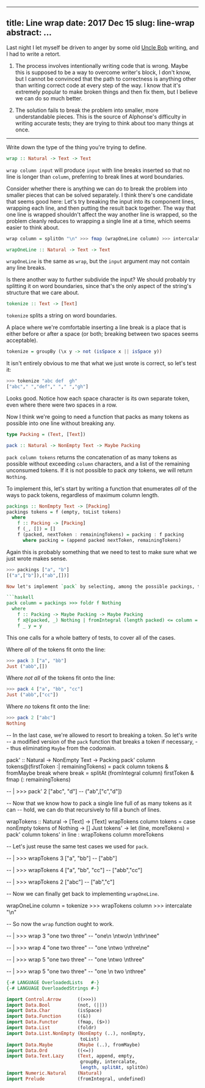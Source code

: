 --------------------------------------------------------------------------------
title:    Line wrap
date:     2017 Dec 15
slug:     line-wrap
abstract: ...
--------------------------------------------------------------------------------

Last night I let myself be driven to anger by some old [Uncle Bob][bob] writing, and I had to write a retort.

  [bob]: https://thecleancoder.blogspot.ca/2010/10/craftsman-62-dark-path.html

1. The process involves intentionally writing code that is wrong. Maybe this is supposed to be a way to overcome writer's block, I don't know, but I cannot be convinced that the path to correctness is anything other than writing correct code at every step of the way. I know that it's extremely popular to make broken things and then fix them, but I believe we can do so much better.

2. The solution fails to break the problem into smaller, more understandable pieces. This is the source of Alphonse's difficulty in writing accurate tests; they are trying to think about too many things at once.

---

Write down the type of the thing you're trying to define.

```haskell
wrap :: Natural -> Text -> Text
```

`wrap column input` will produce `input` with line breaks inserted so that no
line is longer than `column`, preferring to break lines at word boundaries.

Consider whether there is anything we can do to break the problem into smaller pieces that can be solved separately. I think there's one candidate that seems good here: Let's try breaking the input into its component lines, wrapping each line, and then putting the result back together. The way that one line is wrapped shouldn't affect the way another line is wrapped, so the problem cleanly reduces to wrapping a single line at a time, which seems easier to think about.

```haskell
wrap column = splitOn "\n" >>> fmap (wrapOneLine column) >>> intercalate "\n"

wrapOneLine :: Natural -> Text -> Text
```

`wrapOneLine` is the same as `wrap`, but the `input` argument may not contain any line breaks.

Is there another way to further subdivide the input? We should probably try splitting it on word boundaries, since that's the only aspect of the string's structure that we care about.

```haskell
tokenize :: Text -> [Text]
```

`tokenize` splits a string on word boundaries.

A place where we're comfortable inserting a line break is a place that is either before or after a space (or both; breaking between two spaces seems acceptable).

```haskell
tokenize = groupBy (\x y -> not (isSpace x || isSpace y))
```

It isn't entirely obvious to me that what we just wrote is correct, so let's test it:

```haskell
>>> tokenize "abc def  gh"
["abc"," ","def"," "," ","gh"]
```

Looks good. Notice how each space character is its own separate token, even where there were two spaces in a row.

Now I think we're going to need a function that packs as many tokens as possible into one line without breaking any.

```haskell
type Packing = (Text, [Text])

pack :: Natural -> NonEmpty Text -> Maybe Packing
```

`pack column tokens` returns the concatenation of as many tokens as possible without exceeding `column` characters, and a list of the remaining unconsumed tokens. If it is not possible to pack *any* tokens, we will return `Nothing`.

To implement this, let's start by writing a function that enumerates *all* of the ways to pack tokens, regardless of maximum column length.

```haskell
packings :: NonEmpty Text -> [Packing]
packings tokens = f (empty, toList tokens)
  where
    f :: Packing -> [Packing]
    f (_, []) = []
    f (packed, nextToken : remainingTokens) = packing : f packing
      where packing = (append packed nextToken, remainingTokens)
```

Again this is probably something that we need to test to make sure what we just wrote makes sense.

```haskell
>>> packings ["a", "b"]
[("a",["b"]),("ab",[])]

Now let's implement `pack` by selecting, among the possible packings, the longest one that fits within the column length.

```haskell
pack column = packings >>> foldr f Nothing
  where
    f :: Packing -> Maybe Packing -> Maybe Packing
    f x@(packed, _) Nothing | fromIntegral (length packed) <= column = Just x
    f _ y = y
```

This one calls for a whole battery of tests, to cover all of the cases.

Where *all* of the tokens fit onto the line:

```haskell
>>> pack 3 ["a", "bb"]
Just ("abb",[])
```

Where *not all* of the tokens fit onto the line:

```haskell
>>> pack 4 ["a", "bb", "cc"]
Just ("abb",["cc"])
```

Where *no* tokens fit onto the line:

```haskell
>>> pack 2 ["abc"]
Nothing
```

-- In the last case, we're allowed to resort to breaking a token. So let's write
-- a modified version of the `pack` function that breaks a token if necessary,
-- thus eliminating `Maybe` from the codomain.

pack' :: Natural -> NonEmpty Text -> Packing
pack' column tokens@(firstToken :| remainingTokens) =
  pack column tokens & fromMaybe break
  where
    break = splitAt (fromIntegral column) firstToken & fmap (: remainingTokens)

-- | >>> pack' 2 ["abc", "d"]
-- ("ab",["c","d"])

-- Now that we know how to pack a single line full of as many tokens as it can
-- hold, we can do that recursively to fill a bunch of lines.

wrapTokens :: Natural -> [Text] -> [Text]
wrapTokens column tokens =
  case nonEmpty tokens of
    Nothing -> []
    Just tokens' ->
      let (line, moreTokens) = pack' column tokens'
      in  line : wrapTokens column moreTokens

-- Let's just reuse the same test cases we used for `pack`.

-- | >>> wrapTokens 3 ["a", "bb"]
-- ["abb"]

-- | >>> wrapTokens 4 ["a", "bb", "cc"]
-- ["abb","cc"]

-- | >>> wrapTokens 2 ["abc"]
-- ["ab","c"]

-- Now we can finally get back to implementing `wrapOneLine`.

wrapOneLine column = tokenize >>> wrapTokens column >>> intercalate "\n"

-- So now the `wrap` function ought to work.

-- | >>> wrap 3 "one two three"
-- "one\n \ntwo\n \nthr\nee"

-- | >>> wrap 4 "one two three"
-- "one \ntwo \nthre\ne"

-- | >>> wrap 5 "one two three"
-- "one \ntwo \nthree"

-- | >>> wrap 5 "one   two three"
-- "one  \n two \nthree"


```haskell
{-# LANGUAGE OverloadedLists   #-}
{-# LANGUAGE OverloadedStrings #-}

import Control.Arrow      ((>>>))
import Data.Bool          (not, (||))
import Data.Char          (isSpace)
import Data.Function      ((&))
import Data.Functor       (fmap, ($>))
import Data.List          (foldr)
import Data.List.NonEmpty (NonEmpty (..), nonEmpty,
                           toList)
import Data.Maybe         (Maybe (..), fromMaybe)
import Data.Ord           ((<=))
import Data.Text.Lazy     (Text, append, empty,
                           groupBy, intercalate,
                           length, splitAt, splitOn)
import Numeric.Natural    (Natural)
import Prelude            (fromIntegral, undefined)
```
